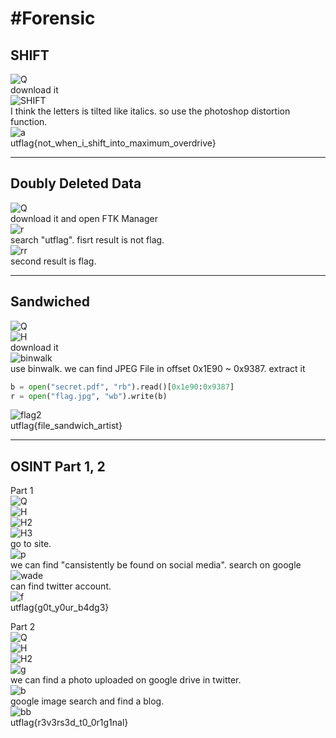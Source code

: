 #Forensic
================
SHIFT
----------------------------
![Q](https://user-images.githubusercontent.com/20963122/111513537-422bac00-8794-11eb-9639-6b85ca5f4284.PNG)  
download it  
![SHIFT](https://user-images.githubusercontent.com/20963122/111513539-422bac00-8794-11eb-8bc5-e8af7080a134.png)  
I think the letters is tilted like italics. so use the photoshop distortion function.  
![a](https://user-images.githubusercontent.com/20963122/111513531-40fa7f00-8794-11eb-8f19-d8124d8ec479.PNG)  
utflag{not_when_i_shift_into_maximum_overdrive}  
  
-----------------------------
Doubly Deleted Data
------------------------------
![Q](https://user-images.githubusercontent.com/20963122/111514101-c3833e80-8794-11eb-8b65-df6e9c0c54a4.PNG)  
download it and open FTK Manager  
![r](https://user-images.githubusercontent.com/20963122/111514109-c4b46b80-8794-11eb-8aec-b924fc249594.PNG)  
search "utflag". fisrt result is not flag.  
![rr](https://user-images.githubusercontent.com/20963122/111514113-c4b46b80-8794-11eb-8e91-4d35674ad048.PNG)  
second result is flag.  
  
------------------------------
Sandwiched
------------------------------
![Q](https://user-images.githubusercontent.com/20963122/111514548-312f6a80-8795-11eb-947d-f8ed33f04887.PNG)  
![H](https://user-images.githubusercontent.com/20963122/111514562-3391c480-8795-11eb-830f-73c5ada2efbe.PNG)  
download it  
![binwalk](https://user-images.githubusercontent.com/20963122/111514554-32609780-8795-11eb-9a10-22593ec2917c.PNG)  
use binwalk. we can find JPEG File in offset 0x1E90 ~ 0x9387. extract it
```python
b = open("secret.pdf", "rb").read()[0x1e90:0x9387]
r = open("flag.jpg", "wb").write(b)
```  
![flag2](https://user-images.githubusercontent.com/20963122/111514559-32f92e00-8795-11eb-8fac-df2375e3b585.jpg)  
utflag{file_sandwich_artist}  

-------------------------
OSINT Part 1, 2
------------------------------
Part 1  
![Q](https://user-images.githubusercontent.com/20963122/111515141-ca5e8100-8795-11eb-952e-432a341dfb75.PNG)  
![H](https://user-images.githubusercontent.com/20963122/111515134-c92d5400-8795-11eb-886f-079bcdd0657c.PNG)  
![H2](https://user-images.githubusercontent.com/20963122/111515136-c92d5400-8795-11eb-80f9-bc29da8d2964.PNG)  
![H3](https://user-images.githubusercontent.com/20963122/111515138-c9c5ea80-8795-11eb-8980-e25ba9331eac.PNG)  
go to site.  
![p](https://user-images.githubusercontent.com/20963122/111515139-c9c5ea80-8795-11eb-84f1-468a9b411a10.PNG)  
we can find "cansistently be found on social media". search on google   
![wade](https://user-images.githubusercontent.com/20963122/111515142-ca5e8100-8795-11eb-8686-c8cb31df152d.PNG)  
can find twitter account.  
![f](https://user-images.githubusercontent.com/20963122/111515103-c16daf80-8795-11eb-8a5c-210c26357caa.PNG)  
utflag{g0t_y0ur_b4dg3}  
  
Part 2  
![Q](https://user-images.githubusercontent.com/20963122/111515450-232e1980-8796-11eb-912e-5053b13ce02c.PNG)  
![H](https://user-images.githubusercontent.com/20963122/111515437-1f9a9280-8796-11eb-9737-9e943e0d3a6d.PNG)  
![H2](https://user-images.githubusercontent.com/20963122/111515439-1f9a9280-8796-11eb-9ac7-a55d44693d97.PNG)  
![g](https://user-images.githubusercontent.com/20963122/111515424-1c9fa200-8796-11eb-8757-53e70b979c3b.PNG)  
we can find a photo uploaded on google drive in twitter.  
![b](https://user-images.githubusercontent.com/20963122/111515419-1ad5de80-8796-11eb-9d9d-5031c748fb9f.PNG)  
google image search and find a blog.  
![bb](https://user-images.githubusercontent.com/20963122/111515422-1c070b80-8796-11eb-89b6-9e9c02ba62ea.PNG)  
utflag{r3v3rs3d_t0_0r1g1nal}  
